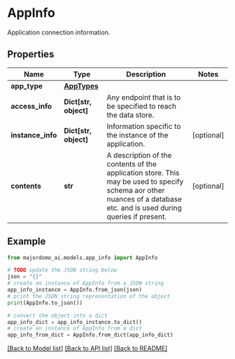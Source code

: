 # AppInfo

Application connection information.

## Properties

Name | Type | Description | Notes
------------ | ------------- | ------------- | -------------
**app_type** | [**AppTypes**](AppTypes.md) |  | 
**access_info** | **Dict[str, object]** | Any endpoint that is to be specified to reach the data store. | 
**instance_info** | **Dict[str, object]** | Information specific to the instance of the application. | [optional] 
**contents** | **str** | A description of the contents of the application store. This may be used to specify schema aor other nuances of a database etc. and is used during queries if present. | [optional] 

## Example

```python
from majordomo_ai.models.app_info import AppInfo

# TODO update the JSON string below
json = "{}"
# create an instance of AppInfo from a JSON string
app_info_instance = AppInfo.from_json(json)
# print the JSON string representation of the object
print(AppInfo.to_json())

# convert the object into a dict
app_info_dict = app_info_instance.to_dict()
# create an instance of AppInfo from a dict
app_info_from_dict = AppInfo.from_dict(app_info_dict)
```
[[Back to Model list]](../README.md#documentation-for-models) [[Back to API list]](../README.md#documentation-for-api-endpoints) [[Back to README]](../README.md)


